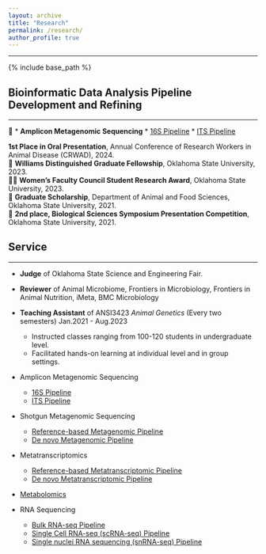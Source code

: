 ```yaml
---
layout: archive
title: "Research"
permalink: /research/
author_profile: true
---
```

***
{% include base_path %}

## Bioinformatic Data Analysis Pipeline Development and Refining
***
🐷 * **Amplicon Metagenomic Sequencing**
     * [16S Pipeline](https://github.com/jingliu92/Amplicon_16S)
     * [ITS Pipeline](https://github.com/jingliu92/Amplicon_ITS)

**1st Place in Oral Presentation**, Annual Conference of Research Workers in Animal Disease (CRWAD), 2024. <br />
🌻 **Williams Distinguished Graduate Fellowship**, Oklahoma State University, 2023. <br />
👩‍🎓 **Women’s Faculty Council Student Research Award**, Oklahoma State University, 2023. <br />
🐥 **Graduate Scholarship**, Department of Animal and Food Sciences, Oklahoma State University, 2021. <br />
🐶 **2nd place, Biological Sciences Symposium Presentation Competition**, Oklahoma State University, 2021.

## Service
***
* **Judge** of Oklahoma State Science and Engineering Fair.
* **Reviewer** of Animal Microbiome, Frontiers in Microbiology, Frontiers in Animal Nutrition, iMeta, BMC Microbiology
* **Teaching Assistant** of ANSI3423 *Animal Genetics* (Every two semesters) Jan.2021 - Aug.2023 <br />
  -  Instructed classes ranging from 100-120 students in undergraduate level.
  -  Facilitated hands-on learning at individual level and in group settings.
    
* Amplicon Metagenomic Sequencing
  * [16S Pipeline](https://github.com/jingliu92/Amplicon_16S)
  * [ITS Pipeline](https://github.com/jingliu92/Amplicon_ITS)

* Shotgun Metagenomic Sequencing
  * [Reference-based Metagenomic Pipeline](https://github.com/jingliu92/Metagenomome-Reference-based-)
  * [De novo Metagenomic Pipeline](https://github.com/jingliu92/Metagenomome-De-novo)

* Metatranscriptomics
  * [Reference-based Metatranscriptomic Pipeline](https://github.com/jingliu92/Metatranscriptomics-Ref-Based)
  * [De novo Metatranscriptomic Pipeline](https://github.com/jingliu92/Metatranscriptome-De-novo)
 
* [Metabolomics](https://github.com/jingliu92/Metabolomics)
  
* RNA Sequencing
  * [Bulk RNA-seq Pipeline](https://github.com/jingliu92/Bulk-RNA-Seq)
  * [Single Cell RNA-seq (scRNA-seq) Pipeline](https://github.com/jingliu92/scRNA-seq)
  * [Single nuclei RNA sequencing (snRNA-seq) Pipeline](https://github.com/jingliu92/snRNA-seq)


